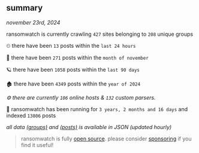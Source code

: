 
## summary
_november 23rd, 2024_

ransomwatch is currently crawling `427` sites belonging to `208` unique groups

⏲ there have been `13` posts within the `last 24 hours`

🦈 there have been `271` posts within the `month of november`

🪐 there have been `1058` posts within the `last 90 days`

🏚 there have been `4349` posts within the `year of 2024`

_⚙️ there are currently `106` online hosts & `132` custom parsers._

🦕 ransomwatch has been running for `3 years, 2 months and 16 days` and indexed `13806` posts

_all data  [(groups)](http://ransomwhat.telemetry.ltd/groups) and [(posts)](http://ransomwhat.telemetry.ltd/posts) is available in JSON (updated hourly)_

> ransomwatch is fully [open source](https://github.com/joshhighet/ransomwatch#ransomwatch--). please consider [sponsoring](https://github.com/sponsors/joshhighet) if you find it useful!
